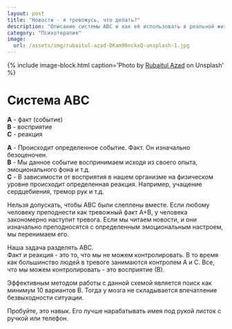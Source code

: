 ```yaml
---
layout: post
title: "Новости - я тревожусь, что делать?"
description: "Описание системы АВС и как её использовать в реальной жизни"
category: "Психотерапия"
image:
  url: /assets/img/rubaitul-azad-DKam98nckxQ-unsplash-1.jpg
---
```


{% include image-block.html 
caption='Photo by <a href="https://unsplash.com/@rubaitulazad" rel="nofollow" >Rubaitul Azad</a> on Unsplash'
%}

# Система АВС

**А** - факт (событие)  
**В** - восприятие  
**С** - реакция  

**А** - Происходит определенное событие. Факт. Он изначально безоценочен.  
**В** - Мы данное событие воспринимаем исходя из своего опыта, эмоционального фона и т.д.  
**С** - В зависимости от восприятия в нашем организме на физическом уровне происходит определенная реакция. 
Например, учащение сердцебиения, тремор рук и т.д.

Нельзя допускать, чтобы АВС были слеплены вместе. Если любому человеку преподнести как тревожный факт А+В, у человека закономерно наступит тревога.
Если мы читаем новости, и они изначально преподносятся с определенным эмоциональным настроем, мы перенимаем его.

Наша задача разделять АВС.  
Факт и реакция - это то, что мы не можем контролировать. 
В то время как большинство людей в тревоге занимаются контролем А и С. 
Все, что мы можем контролировать - это восприятие (В).

Эффективным методом работы с данной схемой является поиск как минимум 10 вариантов В. 
Тогда у мозга не складывается впечатление безвыходности ситуации.  

Пробуйте, это навык. Его лучше нарабатывать имея под рукой листок с ручкой или телефон.